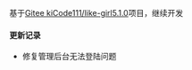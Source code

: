 基于[Gitee kiCode111/like-girl5.1.0](https://gitee.com/kiCode111/LikeGirl_5.1.0)项目，继续开发

#### 更新记录
- 修复管理后台无法登陆问题
